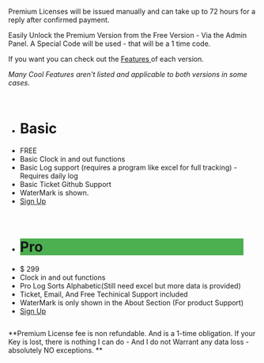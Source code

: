  Premium Licenses will be issued manually and can take up to 72 hours for a reply after confirmed payment.
  
  Easily Unlock the Premium Version from the Free Version - Via the Admin Panel. 
  A Special Code will be used - that will be a 1 time code. 

  If you want you can check out the <a href="#Features">Features </a> of each version. 
  
*Many Cool Features aren't listed and applicable to both versions in some cases.*


<div class="columns">
  <ul class="price">
  <li><h1>Basic</h1></li>
    <li class="grey">FREE</li>
    <li>Basic Clock in and out functions</li>
    <li>Basic Log support (requires a program like excel for full tracking) - Requires daily log </li>
    <li>Basic Ticket Github Support</li>
    <li>WaterMark is shown. </li>
    <li class="grey"><a href="https://github.com/jdc20181/EmployeeTrack/releases" class="button">Sign Up</a></li>
  </ul>
</div>

<div class="columns">
  <ul class="price">
  <li class="header" style="background-color:#4CAF50"><h1>Pro</h1></li>
    <li class="grey">$ 299</li>
    <li>Clock in and out functions</li>
    <li> Pro Log Sorts Alphabetic(Still need excel but more data is provided)</li>
    <li>Ticket, Email, And Free Techinical Support included</li>
    <li>WaterMark is only shown in the About Section (For product Support)</li>
    <li class="grey"><a href="https://github.com/jdc20181/EmployeeTrack/blob/master/usermanual/Installation.md#upgrade-to-premium-version" class="button">Sign Up</a></li>
  </ul>
</div>



</body>
</html>

**Premium License fee is non refundable. And is a 1-time obligation. If your Key is lost, there is nothing I can do - And I do not Warrant any data loss - absolutely NO exceptions. **
